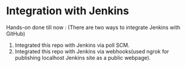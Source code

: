 # Integration with Jenkins

Hands-on done till now : (There are two ways to integrate Jenkins with GitHub) 
1. Integrated this repo with Jenkins via poll SCM.
2. Integrated this repo with Jenkins via webhooks(used ngrok for publishing localhost Jenkins site as a public webpage).
